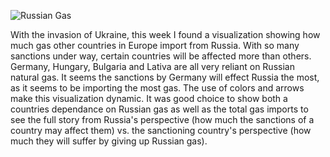 ![Russian Gas](https://blog.datawrapper.de/wp-content/uploads/2022/02/image12-2.png)

With the invasion of Ukraine, this week I found a visualization showing how much gas other countries in Europe import from Russia. With so many sanctions under way, certain countries will be affected more than others. Germany, Hungary, Bulgaria and Lativa are all very reliant on Russian natural gas. 
It seems the sanctions by Germany will effect Russia the most, as it seems to be importing the most gas. The use of colors and arrows make this visualization dynamic. It was good choice to show both a countries dependance on Russian gas as well as the total gas imports to see the full story from Russia's perspective (how much the sanctions of a country may affect them) vs. the sanctioning country's perspective (how much they will suffer by giving up Russian gas).
